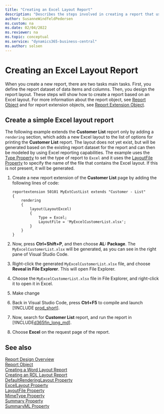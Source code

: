 ```yaml
---
title: "Creating an Excel Layout Report"
description: "Describes the steps involved in creating a report that uses an Excel layout."
author: SusanneWindfeldPedersen
ms.custom: na
ms.date: 02/04/2022
ms.reviewer: na
ms.topic: conceptual
ms.service: "dynamics365-business-central"
ms.author: solsen
---
```


# Creating an Excel Layout Report

When you create a new report, there are two tasks main tasks. First, you define the report dataset of data items and columns. Then, you design the report layout. These steps will show how to create a report based on an Excel layout. For more information about the report object, see [Report Object](devenv-report-object.md) and for report extension objects, see [Report Extension Object](devenv-report-ext-object.md).

## Create a simple Excel layout report

The following example extends the **Customer List** report only by adding a `rendering` section, which adds a new Excel layout to the list of options for printing the **Customer List** report. The layout does not yet exist, but will be generated based on the existing report dataset for the report and can then be modeled by using Excel reporting capabilities. The example uses the [Type Property](properties/devenv-type-property.md) to set the type of report to `Excel` and it uses the [LayoutFile Property](developer/properties/devenv-layoutfile-property.md) to specify the name of the file that contains the Excel layout. If this is not present, it will be generated.

1. Create a new report extension of the **Customer List** page by adding the following lines of code: 

    ```al
    reportextension 50101 MyExtCustList extends "Customer - List"
    {
        rendering
        {
            layout(LayoutExcel)
            {
                Type = Excel;
                LayoutFile = 'MyExcelCustomerList.xlsx';
            }
        }
    }
    ```

2. Now, press **Ctrl+Shift+P**, and then choose **AL: Package**. The `MyExcelCustomerList.xlsx` will be generated, as you can see in the right pane of Visual Studio Code. 
1. Right-click the generated `MyExcelCustomerList.xlsx` file, and choose **Reveal in File Explorer**. This will open File Explorer.
1. Choose the `MyExcelCustomerList.xlsx` file in File Explorer, and right-click it to open it in Excel.
1. Make change <!-- todo -->
1. Back in Visual Studio Code, press **Ctrl+F5** to compile and launch [!INCLUDE [prod_short](includes/prod_short.md)].
1. Now, search for **Customer List** report, and run the report in [!INCLUDE[d365fin_long_md](includes/d365fin_long_md.md)]. 
1. Choose **Excel** on the request page of the report.


## See also

[Report Design Overview](devenv-report-design-overview.md)  
[Report Object](devenv-report-object.md)  
[Creating a Word Layout Report](devenv-howto-report-layout.md)  
[Creating an RDL Layout Report](devenv-howto-rdl-report-layout.md)  
[DefaultRenderingLayout Property](developer/properties/devenv-defaultrenderinglayout-property.md)  
[ExcelLayout Property](developer/properties/devenv-excellayout-property.md)  
[LayoutFile Property](developer/properties/devenv-layoutfile-property.md)  
[MimeType Property](developer/properties/devenv-mimetype-property.md)  
[Summary Property](developer/properties/devenv-summary-property.md)  
[SummaryML Property](developer/properties/devenv-summaryml-property.md)